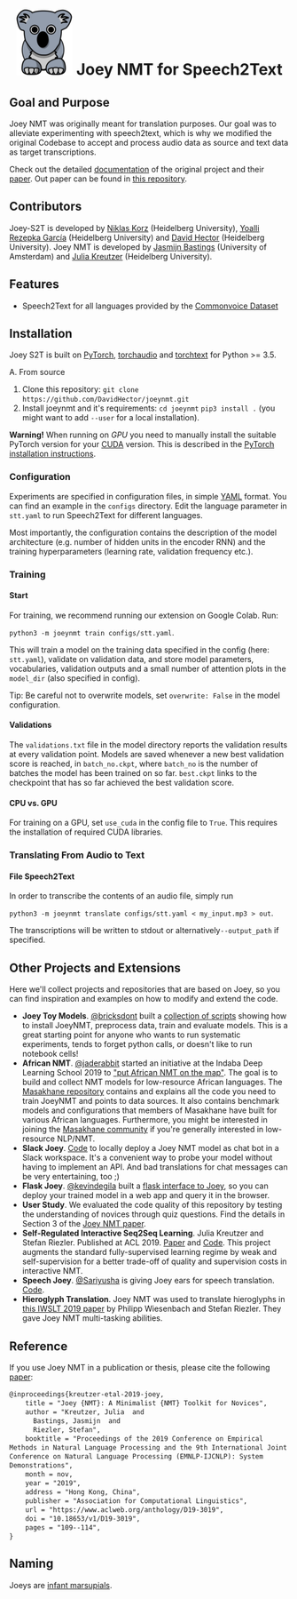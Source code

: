 # &nbsp; ![Joey-S2T](joey-small.png) Joey NMT for Speech2Text

## Goal and Purpose
Joey NMT was originally meant for translation purposes. Our goal was to alleviate experimenting with speech2text, which is why we modified the original Codebase to accept and process audio data as source and text data as target transcriptions. 


Check out the detailed [documentation](https://joeynmt.readthedocs.io) of the original project and their [paper](https://arxiv.org/abs/1907.12484). Out paper can be found in [this repository](https://github.com/DavidHector/joeynmt/).

## Contributors
Joey-S2T is developed by [Niklas Korz](https://github.com/niklaskorz) (Heidelberg University), [Yoalli Rezepka García](https://github.com/Yrgarcia) (Heidelberg University) and [David Hector](https://github.com/DavidHector) (Heidelberg University).
Joey NMT is developed by [Jasmijn Bastings](https://github.com/bastings) (University of Amsterdam) and [Julia Kreutzer](http://www.cl.uni-heidelberg.de/~kreutzer/) (Heidelberg University).


## Features
- Speech2Text for all languages provided by the [Commonvoice Dataset](https://commonvoice.mozilla.org/en)


## Installation
Joey S2T is built on [PyTorch](https://pytorch.org/), [torchaudio](https://pytorch.org/audio/) and [torchtext](https://github.com/pytorch/text) for Python >= 3.5.

A. From source
  1. Clone this repository:
  `git clone https://github.com/DavidHector/joeynmt.git`
  2. Install joeynmt and it's requirements:
  `cd joeynmt`
  `pip3 install .` (you might want to add `--user` for a local installation).

**Warning!** When running on *GPU* you need to manually install the suitable PyTorch version for your [CUDA](https://developer.nvidia.com/cuda-zone) version. This is described in the [PyTorch installation instructions](https://pytorch.org/get-started/locally/).


### Configuration
Experiments are specified in configuration files, in simple [YAML](http://yaml.org/) format. You can find an example in the `configs` directory.
Edit the language parameter in `stt.yaml` to run Speech2Text for different languages.

Most importantly, the configuration contains the description of the model architecture (e.g. number of hidden units in the encoder RNN) and the training hyperparameters (learning rate, validation frequency etc.).

### Training

#### Start
For training, we recommend running our extension on Google Colab.
Run:

`python3 -m joeynmt train configs/stt.yaml`. 

This will train a model on the training data specified in the config (here: `stt.yaml`), 
validate on validation data, 
and store model parameters, vocabularies, validation outputs and a small number of attention plots in the `model_dir` (also specified in config).

Tip: Be careful not to overwrite models, set `overwrite: False` in the model configuration.

#### Validations
The `validations.txt` file in the model directory reports the validation results at every validation point. 
Models are saved whenever a new best validation score is reached, in `batch_no.ckpt`, where `batch_no` is the number of batches the model has been trained on so far.
`best.ckpt` links to the checkpoint that has so far achieved the best validation score.


#### CPU vs. GPU
For training on a GPU, set `use_cuda` in the config file to `True`. This requires the installation of required CUDA libraries.


### Translating From Audio to Text

#### File Speech2Text
In order to transcribe the contents of an audio file, simply run

`python3 -m joeynmt translate configs/stt.yaml < my_input.mp3 > out`.

The transcriptions will be written to stdout or alternatively`--output_path` if specified.


## Other Projects and Extensions
Here we'll collect projects and repositories that are based on Joey, so you can find inspiration and examples on how to modify and extend the code.

- **Joey Toy Models**. [@bricksdont](https://github.com/bricksdont) built a [collection of scripts](https://github.com/bricksdont/joeynmt-toy-models) showing how to install JoeyNMT, preprocess data, train and evaluate models. This is a great starting point for anyone who wants to run systematic experiments, tends to forget python calls, or doesn't like to run notebook cells! 
- **African NMT**. [@jaderabbit](https://github.com/jaderabbit) started an initiative at the Indaba Deep Learning School 2019 to ["put African NMT on the map"](https://twitter.com/alienelf/status/1168159616167010305). The goal is to build and collect NMT models for low-resource African languages. The [Masakhane repository](https://github.com/masakhane-io/masakhane-mt) contains and explains all the code you need to train JoeyNMT and points to data sources. It also contains benchmark models and configurations that members of Masakhane have built for various African languages. Furthermore, you might be interested in joining the [Masakhane community](https://github.com/masakhane-io/masakhane-community) if you're generally interested in low-resource NLP/NMT.
- **Slack Joey**. [Code](https://github.com/juliakreutzer/slack-joey) to locally deploy a Joey NMT model as chat bot in a Slack workspace. It's a convenient way to probe your model without having to implement an API. And bad translations for chat messages can be very entertaining, too ;)
- **Flask Joey**. [@kevindegila](https://github.com/kevindegila) built a [flask interface to Joey](https://github.com/kevindegila/flask-joey), so you can deploy your trained model in a web app and query it in the browser. 
- **User Study**. We evaluated the code quality of this repository by testing the understanding of novices through quiz questions. Find the details in Section 3 of the [Joey NMT paper](https://arxiv.org/abs/1907.12484).
- **Self-Regulated Interactive Seq2Seq Learning**. Julia Kreutzer and Stefan Riezler. Published at ACL 2019. [Paper](https://arxiv.org/abs/1907.05190) and [Code](https://github.com/juliakreutzer/joeynmt/tree/acl19). This project augments the standard fully-supervised learning regime by weak and self-supervision for a better trade-off of quality and supervision costs in interactive NMT.
- **Speech Joey**. [@Sariyusha](https://github.com/Sariyusha) is giving Joey ears for speech translation. [Code](https://github.com/Sariyusha/speech_joey).
- **Hieroglyph Translation**. Joey NMT was used to translate hieroglyphs in [this IWSLT 2019 paper](https://www.cl.uni-heidelberg.de/statnlpgroup/publications/IWSLT2019.pdf) by Philipp Wiesenbach and Stefan Riezler. They gave Joey NMT multi-tasking abilities. 

## Reference
If you use Joey NMT in a publication or thesis, please cite the following [paper](https://arxiv.org/abs/1907.12484):

```
@inproceedings{kreutzer-etal-2019-joey,
    title = "Joey {NMT}: A Minimalist {NMT} Toolkit for Novices",
    author = "Kreutzer, Julia  and
      Bastings, Jasmijn  and
      Riezler, Stefan",
    booktitle = "Proceedings of the 2019 Conference on Empirical Methods in Natural Language Processing and the 9th International Joint Conference on Natural Language Processing (EMNLP-IJCNLP): System Demonstrations",
    month = nov,
    year = "2019",
    address = "Hong Kong, China",
    publisher = "Association for Computational Linguistics",
    url = "https://www.aclweb.org/anthology/D19-3019",
    doi = "10.18653/v1/D19-3019",
    pages = "109--114",
}
```

## Naming
Joeys are [infant marsupials](https://en.wikipedia.org/wiki/Marsupial#Early_development). 

